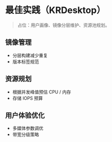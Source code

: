 # 最佳实践（KRDesktop）

> 占位：用户画像、镜像分层维护、资源池规划。

## 镜像管理
- 分层构建减少重复
- 版本标签规范

## 资源规划
- 根据并发峰值预估 CPU / 内存
- 存储 IOPS 预算

## 用户体验优化
- 多媒体参数调优
- 带宽分级策略
